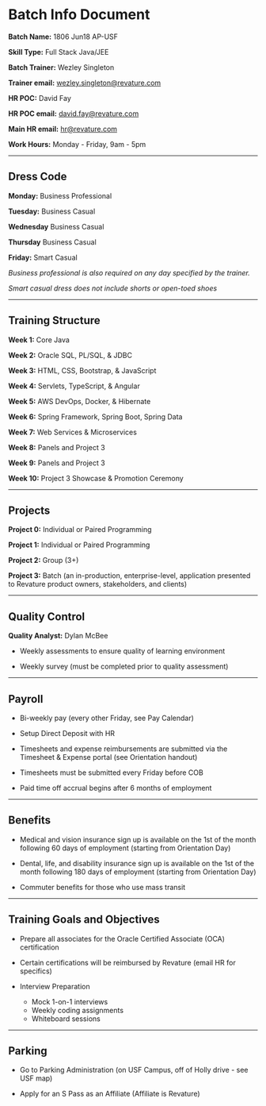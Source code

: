 # Batch Info Document

**Batch Name:** 1806 Jun18 AP-USF

**Skill Type:** Full Stack Java/JEE

**Batch Trainer:** Wezley Singleton

**Trainer email:** wezley.singleton@revature.com

**HR POC:** David Fay

**HR POC email:** david.fay@revature.com

**Main HR email:** hr@revature.com

**Work Hours:** Monday - Friday, 9am - 5pm

___

## Dress Code

**Monday:** Business Professional

**Tuesday:** Business Casual

**Wednesday** Business Casual

**Thursday** Business Casual

**Friday:** Smart Casual

_Business professional is also required on any day specified by the trainer._

_Smart casual dress does *not* include shorts or open-toed shoes_

___

## Training Structure

**Week 1:** Core Java

**Week 2:** Oracle SQL, PL/SQL, & JDBC

**Week 3:** HTML, CSS, Bootstrap, & JavaScript

**Week 4:** Servlets, TypeScript, & Angular

**Week 5:** AWS DevOps, Docker, & Hibernate

**Week 6:** Spring Framework, Spring Boot, Spring Data

**Week 7:** Web Services & Microservices

**Week 8:** Panels and Project 3

**Week 9:** Panels and Project 3

**Week 10:** Project 3 Showcase & Promotion Ceremony

___


## Projects

**Project 0:** Individual or Paired Programming

**Project 1:** Individual or Paired Programming

**Project 2:** Group (3+)

**Project 3:** Batch (an in-production, enterprise-level, application presented to Revature product owners, stakeholders, and clients)

___

## Quality Control

**Quality Analyst:** Dylan McBee

+ Weekly assessments to ensure quality of learning environment

+ Weekly survey (must be completed prior to quality assessment)

___

## Payroll

+ Bi-weekly pay (every other Friday, see Pay Calendar)

+ Setup Direct Deposit with HR

+ Timesheets and expense reimbursements are submitted via the Timesheet & Expense portal (see Orientation handout)

+ Timesheets must be submitted every Friday before COB

+ Paid time off accrual begins after 6 months of employment

___

## Benefits

+ Medical and vision insurance sign up is available on the 1st of the month following 60 days of employment (starting from Orientation Day)

+ Dental, life, and disability insurance sign up is available on the 1st of the month following 180 days of employment (starting from Orientation Day)

+ Commuter benefits for those who use mass transit

___

## Training Goals and Objectives

+ Prepare all associates for the Oracle Certified Associate (OCA) certification

+ Certain certifications will be reimbursed by Revature (email HR for specifics)

+ Interview Preparation

    - Mock 1-on-1 interviews
    - Weekly coding assignments
    - Whiteboard sessions

___

## Parking

+ Go to Parking Administration (on USF Campus, off of Holly drive - see USF map)

+ Apply for an S Pass as an Affiliate (Affiliate is Revature)